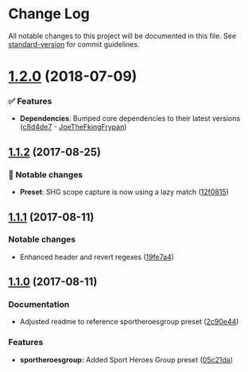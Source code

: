 # Change Log

All notable changes to this project will be documented in this file. See [standard-version](https://github.com/conventional-changelog/standard-version) for commit guidelines.

<a name="1.2.0"></a>
# [1.2.0](https://github.com/sportheroes/bk-conventional-recommended-bump/compare/v1.1.2...v1.2.0) (2018-07-09)


### ✅ Features

* **Dependencies**: Bumped core dependencies to their latest versions ([c8d4de7](https://github.com/sportheroes/bk-conventional-recommended-bump/commit/c8d4de7) - [JoeTheFkingFrypan](https://github.com/JoeTheFkingFrypan))



<a name="1.1.2"></a>
## [1.1.2](https://github.com/sportheroes/bk-conventional-recommended-bump/compare/1.1.1...1.1.2) (2017-08-25)


### 🔄 Notable changes

* **Preset**: SHG scope capture is now using a lazy match ([12f0815](https://github.com/sportheroes/bk-conventional-recommended-bump/commit/12f0815))



<a name="1.1.1"></a>
## [1.1.1](https://github.com/sportheroes/bk-ms-emails/releases/tag/1.1.1) (2017-08-11)

### Notable changes
* Enhanced header and revert regexes ([19fe7a4](https://github.com/sportheroes/bk-conventional-recommended-bump/commit/19fe7a4))

<a name="1.1.0"></a>
## [1.1.0](https://github.com/sportheroes/bk-ms-emails/releases/tag/1.1.0) (2017-08-11)

### Documentation

* Adjusted readme to reference sportheroesgroup preset ([2c90e44](https://github.com/sportheroes/bk-conventional-recommended-bump/commit/2c90e44))

### Features

* **sportheroesgroup:** Added Sport Heroes Group preset ([05c21da](https://github.com/sportheroes/bk-conventional-recommended-bump/commit/05c21da))
